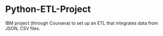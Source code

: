 # Python-ETL-Project
IBM project (through Coursera) to set up an ETL that integrates data from JSON, CSV files.
